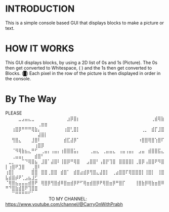 # INTRODUCTION
This is a simple console based GUI that displays blocks to make a picture or text.

# HOW IT WORKS
This GUI displays blocks, by using a 2D list of 0s and 1s (Picture). The 0s then get converted to Whitespace, ( ) and the 1s then get converted to Blocks. (█) Each pixel in the row of the picture is then displayed in order in the console.

# By The Way
PLEASE 
⠀⠀⠀⠀⣀⣠⣤⣄⣀⠀⠀⠀⠀⠀⠀⠀⠀⠀⠀⣰⡿⣿⡆⠀⠀⠀⠀⠀⠀⠀⠀⠀⠀⠀⠀⠀⠀⠀⠀⠀⠀⠀⠀⠀⠀⢀⣾⢿⣷⠀⠀⠀⠀⠀⠀⠀⠀⠀⠀⢀⣶⣶
⠀⠀⢰⣿⡿⠛⠛⠛⢿⣷⡄⠀⠀⠀⠀⠀⠀⠀⢰⣿⢃⣿⡇⠀⠀⠀⠀⠀⠀⠀⠀⠀⠀⠀⠀⠀⠀⠀⠀⠀⠀⠀⢀⡀⠀⣾⡏⣸⣿⠀⠀⠀⠀⠀⠀⠀⠀⠀⠀⣼⣿⡇
⠀⠀⢻⣿⣄⠀⠀⠀⣸⣿⠇⠀⠀⠀⠀⠀⠀⠀⣾⣏⣼⡿⠁⠀⠀⠀⠀⠀⠀⠀⠀⠀⠀⠀⠀⠀⠀⠀⠀⠀⠀⠰⣿⣿⢿⣿⢱⣿⠏⠀⠀⠀⠀⠀⠀⠀⠀⠀⢰⣿⡿⠀
⠀⠀⠈⠻⢿⣷⣦⣄⠛⠋⠀⢀⣤⡄⢠⣤⡄⢰⣿⣿⣿⣥⡄⠀⠀⠀⢀⣤⣄⠀⢀⣤⣤⣄⠀⢠⣤⢠⣤⡄⠀⣠⣤⠀⣾⣿⣿⣯⣄⠀⠀⢀⣤⣤⡄⠀⠀⠀⣾⣿⠃⠀
⠀⣀⡀⠀⠀⠉⠙⢿⣿⣦⠀⣸⣿⠁⣼⣿⠇⢸⣿⡿⠛⢿⣿⠀⠀⣠⣿⣿⠃⢠⣿⡟⢹⣿⠀⣿⣿⣿⣿⡇⢀⣿⡿⢠⣿⣿⠟⠻⣿⡇⢰⣿⠟⣹⣿⠀⠀⢀⣿⠇⠀⠀
⢰⣿⡇⠀⠀⠀⠀⠀⣿⣿⠀⣿⣿⢀⣿⣿⠀⣾⣿⠁⠀⣾⣿⣴⣾⡿⢻⣿⣄⣼⣿⡇⠀⢀⣴⣿⣿⠏⢿⣿⣿⣿⡇⢸⣿⡇⠀⢸⣿⣧⣾⣿⡾⠟⢁⣠⣦⣸⣋⠀⠀⠀
⠈⢿⣿⣦⣤⣤⣤⣾⣿⠟⠀⢿⣿⡿⢻⣿⣾⠿⣿⣶⣾⡿⠟⠋⢿⣶⣾⣿⡿⠟⢿⣿⣶⡿⠛⣿⡏⠀⠀⠀⢸⣿⣷⡿⢿⣷⣶⣿⠿⠛⠙⣿⣷⣾⣿⠟⢹⣿⣿⠀⠀⠀
⠀⠀⠉⠛⠛⠛⠛⠋⠁⠀⠀⠀⠀⠀⠀⠀⠀⠀⠀⠀⠀⠀⠀⠀⠀⠀⠀⠀⠀⠀⠀⠀⠀⠀⠀⠀⠀⠀⠀⠀⠀⠀⠀⠀⠀⠀⠀⠀⠀⠀⠀⠀⠀⠀⠀⠀⠀⠀⠀⠀⠀⠀
TO MY CHANNEL: https://www.youtube.com/channel/@CarryOnWithPrabh
